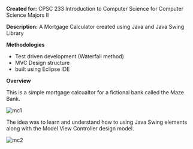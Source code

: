 **Created for:** CPSC 233  Introduction to Computer Science for Computer Science Majors II

**Description:** A Mortgage Calculator created using Java and Java Swing Library

**Methodologies**
- Test driven development (Waterfall method)
- MVC Design structure
- built using Eclipse IDE

**Overview**

This is a simple mortgage calcualtor for a fictional bank called the Maze Bank.

![mc1](https://user-images.githubusercontent.com/5299394/29577584-2dbfbc80-8729-11e7-975b-87e033c57060.PNG)

The idea was to learn and understand how to using Java Swing elements along with the Model View Controller design model.

![mc2](https://user-images.githubusercontent.com/5299394/29577583-2db8be62-8729-11e7-9936-3ba2c90d2d3e.PNG)
